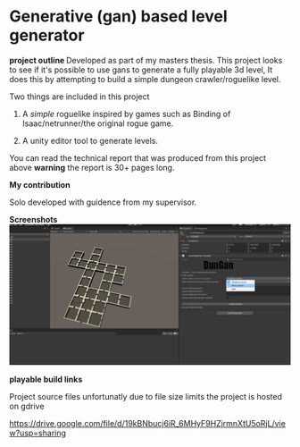 # Generative (gan) based level generator

<b> project outline </b>
Developed as part of my masters thesis. 
This project looks to see if it's possible to use gans to generate a fully playable 3d level, It does this by attempting to build a simple dungeon crawler/roguelike level.

Two things are included in this project 

1) A *simple* roguelike inspired by games such as Binding of Isaac/netrunner/the original rogue game.

2) A unity editor tool to generate levels.


You can read the technical report that was produced from this project above **warning** the report is 30+ pages long.

<b> My contribution</b>

Solo developed with guidence from my supervisor.

<b>Screenshots</b>
<img  src="main.PNG">


<b>playable build links</b>


Project source files unfortunatly due to file size limits the project is hosted on gdrive

https://drive.google.com/file/d/19kBNbucj6iR_6MHyF9HZjrmnXtU5oRjL/view?usp=sharing
<br>